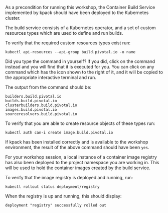 As a precondition for running this workshop, the Container Build Service implemented by kpack should have been deployed to the Kubernetes cluster.

The build service consists of a Kubernetes operator, and a set of custom resources types which are used to define and run builds.

To verify that the required custom resources types exist run:

```execute-1
kubectl api-resources --api-group build.pivotal.io -o name
```

Did you type the command in yourself? If you did, click on the command instead and you will find that it is executed for you. You can click on any command which has the <span class="fas fa-running"></span> icon shown to the right of it, and it will be copied to the appropriate interactive terminal and run.

The output from the command should be:

```
builders.build.pivotal.io
builds.build.pivotal.io
clusterbuilders.build.pivotal.io
images.build.pivotal.io
sourceresolvers.build.pivotal.io
```

To verify that you are able to create resource objects of these types run:

```execute-1
kubectl auth can-i create image.build.pivotal.io
```

If kpack has been installed correctly and is available to the workshop environment, the result of the above command should have been ``yes``.

For your workshop session, a local instance of a container image registry has also been deployed to the project namespace you are working in. This will be used to hold the container images created by the build service.

To verify that the image registry is deployed and running, run:

```execute-1
kubectl rollout status deployment/registry
```

When the registry is up and running, this should display:

```
deployment "registry" successfully rolled out
```
